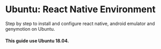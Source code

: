 # Ubuntu: React Native Environment
Step by step to install and configure react native, android emulator and genymotion on Ubuntu.
#### This guide use Ubuntu 18.04.
